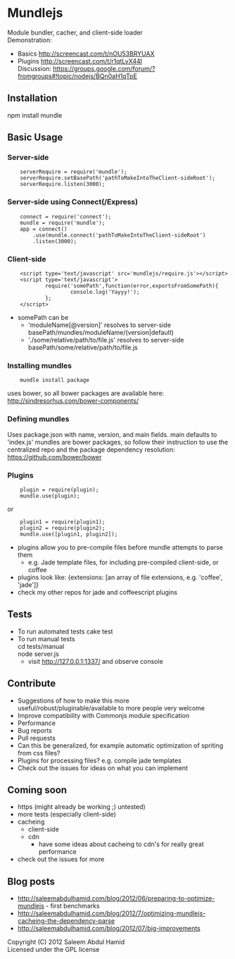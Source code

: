 # Mundlejs

Module bundler, cacher, and client-side loader	
Demonstration:
* Basics http://screencast.com/t/nOU53BRYUAX	
* Plugins http://screencast.com/t/r1qtLvX44I	
Discussion:
https://groups.google.com/forum/?fromgroups#!topic/nodejs/BQn0aH1qTpE

## Installation
npm install mundle

## Basic Usage
### Server-side
		serverRequire = require('mundle');
		serverRequire.setBasePath('pathToMakeIntoTheClient-sideRoot');
		serverRequire.listen(3000);
		
### Server-side using Connect(/Express)
		connect = require('connect');
		mundle = require('mundle');
		app = connect()
			.use(mundle.connect('pathToMakeIntoTheClient-sideRoot')
			.listen(3000);

### Client-side
		<script type='text/javascript' src='mundlejs/require.js'></script>
		<script type='text/javascript'>
				require('somePath',function(error,exportsFromSomePath){
						console.log('Yayyy!');
				};
		</script>
		
* somePath can be
	* 'moduleName[@version]' resolves to server-side basePath/mundles/moduleName/(version|default)
	* './some/relative/path/to/file.js' resolves to server-side basePath/some/relative/path/to/file.js

### Installing mundles
		mundle install package
uses bower, so all bower packages are available here: http://sindresorhus.com/bower-components/

### Defining mundles
Uses package.json with name, version, and main fields. main defaults to 'index.js'
mundles are bower packages, so follow their instruction to use the centralized repo and the package dependency resolution: https://github.com/bower/bower

### Plugins
		plugin = require(plugin);
		mundle.use(plugin);
		
or

		plugin1 = require(plugin1);
		plugin2 = require(plugin2);
		mundle.use([plugin1, plugin2]);

* plugins allow you to pre-compile files before mundle attempts to parse them
	* e.g. Jade template files, for including pre-compiled client-side, or coffee
* plugins look like:
		{extensions: [an array of file extensions, e.g. 'coffee', 'jade']}
* check my other repos for jade and coffeescript plugins

## Tests
* To run automated tests
		cake test
* To run manual tests	 
		cd tests/manual	 
		node server.js
	* visit http://127.0.0.1:1337/ and observe console

## Contribute
* Suggestions of how to make this more useful/robust/pluginable/available to more people very welcome
* Improve compatibility with Commonjs module specification
* Performance
* Bug reports
* Pull requests
* Can this be generalized, for example automatic optimization of spriting from css files?
* Plugins for processing files? e.g. compile jade templates
* Check out the issues for ideas on what you can implement

## Coming soon
* https (might already be working ;) untested)
* more tests (especially client-side)
* cacheing
  * client-side
  * cdn
    * have some ideas about cacheing to cdn's for really great performance
* check out the issues for more

## Blog posts
* http://saleemabdulhamid.com/blog/2012/06/preparing-to-optimize-mundlejs - first benchmarks
* http://saleemabdulhamid.com/blog/2012/7/optimizing-mundlejs-cacheing-the-dependency-parse
* http://saleemabdulhamid.com/blog/2012/07/big-improvements


Copyright (C) 2012 Saleem Abdul Hamid		
Licensed under the GPL license